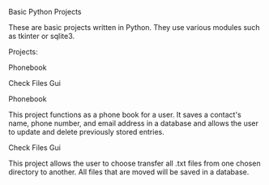 Basic Python Projects

These are basic projects written in Python. They use various modules such as tkinter or sqlite3.

Projects:

Phonebook

Check Files Gui

Phonebook

This project functions as a phone book for a user. It saves a contact's name, phone number, and email address in a database and allows the user to update and delete previously stored entries.

Check Files Gui

This project allows the user to choose transfer all .txt files from one chosen directory to another. All files that are moved will be saved in a database.

